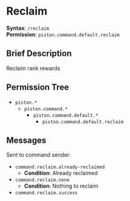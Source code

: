 # Reclaim
**Syntax**: `/reclaim` \
**Permission**: `piston.command.default.reclaim`

## Brief Description
Reclaim rank rewards

## Permission Tree
- `piston.*`
  - `piston.command.*`
    - `piston.command.default.*`
      - `piston.command.default.reclaim`

## Messages
Sent to command sender:
* `command.reclaim.already-reclaimed`
  * **Condition**: Already reclaimed
* `command.reclaim.none`
  * **Condition**: Nothing to reclaim
* `command.reclaim.success`
